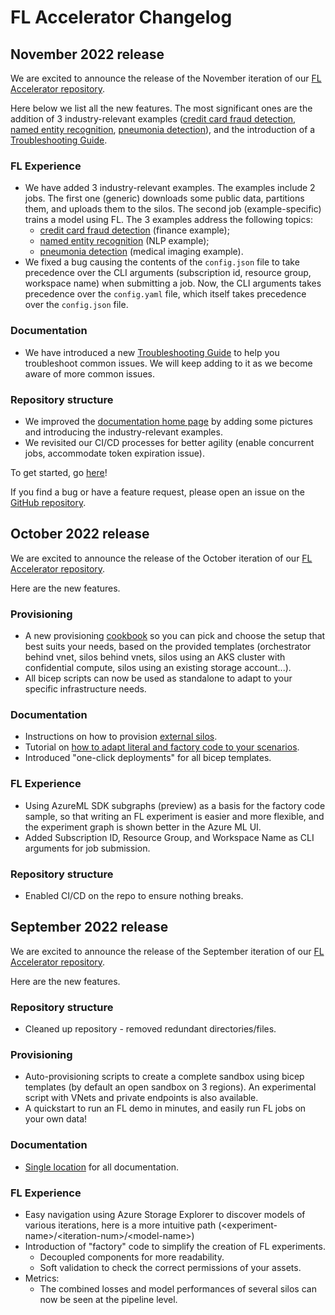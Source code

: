 # FL Accelerator Changelog

##  November 2022 release

We are excited to announce the release of the November iteration of our [FL Accelerator repository](https://github.com/Azure-Samples/azure-ml-federated-learning).

Here below we list all the new features. The most significant ones are the addition of 3 industry-relevant examples ([credit card fraud detection](./docs/real-world-examples/ccfraud.md), [named entity recognition](./docs/real-world-examples/ner.md), [pneumonia detection](./docs/real-world-examples/pneumonia.md)), and the introduction of a [Troubleshooting Guide](./docs/tsg.md).

<!-- ### Provisioning
-  -->

### FL Experience
- We have added 3 industry-relevant examples. The examples include 2 jobs. The first one (generic) downloads some public data, partitions them, and uploads them to the silos. The second job (example-specific) trains a model using FL. The 3 examples address the following topics:
  - [credit card fraud detection](./docs/real-world-examples/ccfraud.md) (finance example);
  - [named entity recognition](./docs/real-world-examples/ner.md) (NLP example);
  - [pneumonia detection](./docs/real-world-examples/pneumonia.md) (medical imaging example). 
- We fixed a bug causing the contents of the `config.json` file to take precedence over the CLI arguments (subscription id, resource group, workspace name) when submitting a job. Now, the CLI arguments takes precedence over the `config.yaml` file, which itself takes precedence over the `config.json` file.

### Documentation
- We have introduced a new [Troubleshooting Guide](./docs/tsg.md) to help you troubleshoot common issues. We will keep adding to it as we become aware of more common issues.

### Repository structure
- We improved the [documentation home page](./docs/README.md) by adding some pictures and introducing the industry-relevant examples.
- We revisited our CI/CD processes for better agility (enable concurrent jobs, accommodate token expiration issue).

To get started, go [here](./docs/quickstart.md)!

If you find a bug or have a feature request, please open an issue on the [GitHub repository](https://github.com/Azure-Samples/azure-ml-federated-learning/issues).


##  October 2022 release

We are excited to announce the release of the October iteration of our [FL Accelerator repository](https://github.com/Azure-Samples/azure-ml-federated-learning).

Here are the new features.

### Provisioning
- A new provisioning [cookbook](./docs/provisioning/README.md) so you can pick and choose the setup that best suits your needs, based on the provided templates (orchestrator behind vnet, silos behind vnets, silos using an AKS cluster with confidential compute, silos using an existing storage account...).
- All bicep scripts can now be used as standalone to adapt to your specific infrastructure needs.

### Documentation
- Instructions on how to provision [external silos](./docs/provisioning/external-silos.md).
- Tutorial on [how to adapt literal and factory code to your scenarios](./docs/literal-factory-tutorial.md).
- Introduced "one-click deployments" for all bicep templates.

### FL Experience
- Using AzureML SDK subgraphs (preview) as a basis for the factory code sample, so that writing an FL experiment is easier and more flexible, and the experiment graph is shown better in the Azure ML UI.
- Added Subscription ID, Resource Group, and Workspace Name as CLI arguments for job submission.

### Repository structure
- Enabled CI/CD on the repo to ensure nothing breaks.

##  September 2022 release

We are excited to announce the release of the September iteration of our [FL Accelerator repository](https://github.com/Azure-Samples/azure-ml-federated-learning).

Here are the new features.


### Repository structure
- Cleaned up repository - removed redundant directories/files.

### Provisioning
- Auto-provisioning scripts to create a complete sandbox using bicep templates (by default an open sandbox on 3 regions). An experimental script with VNets and private endpoints is also available.
- A quickstart to run an FL demo in minutes, and easily run FL jobs on your own data!

### Documentation
- [Single location](https://github.com/Azure-Samples/azure-ml-federated-learning/blob/release-sdkv2-iteration-02/README.md) for all documentation.

### FL Experience
- Easy navigation using Azure Storage Explorer to discover models of various iterations, here is a more intuitive path (\<experiment-name\>/\<iteration-num\>/\<model-name\>)
- Introduction of "factory" code to simplify the creation of FL experiments.
  - Decoupled components for more readability.
  - Soft validation to check the correct permissions of your assets.
- Metrics:
  - The combined losses and model performances of several silos can now be seen at the pipeline level.
